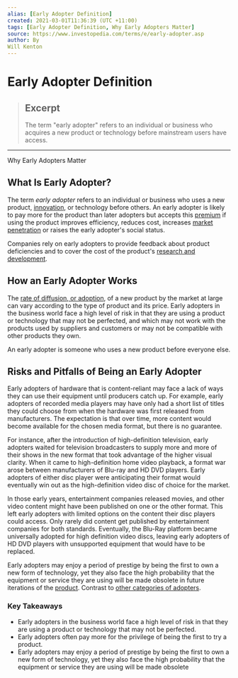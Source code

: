 ```yaml
---
alias: [Early Adopter Definition]
created: 2021-03-01T11:36:39 (UTC +11:00)
tags: [Early Adopter Definition, Why Early Adopters Matter]
source: https://www.investopedia.com/terms/e/early-adopter.asp
author: By
Will Kenton
---
```


# Early Adopter Definition

> ## Excerpt
> The term "early adopter" refers to an individual or business who acquires a new product or technology before mainstream users have access.

---

Why Early Adopters Matter
## What Is Early Adopter?

The term _early adopter_ refers to an individual or business who uses a new product, [innovation](https://www.investopedia.com/terms/d/diffusion-of-innovations-theory.asp), or technology before others. An early adopter is likely to pay more for the product than later adopters but accepts this [premium](https://www.investopedia.com/terms/p/premium.asp) if using the product improves efficiency, reduces cost, increases [market penetration](https://www.investopedia.com/terms/m/market-penetration.asp) or raises the early adopter's social status.

Companies rely on early adopters to provide feedback about product deficiencies and to cover the cost of the product's [research and development](https://www.investopedia.com/terms/r/randd.asp).

## How an Early Adopter Works

The [rate of diffusion, or adoption](https://www.investopedia.com/terms/r/rate-of-adoption.asp), of a new product by the market at large can vary according to the type of product and its price. Early adopters in the business world face a high level of risk in that they are using a product or technology that may not be perfected, and which may not work with the products used by suppliers and customers or may not be compatible with other products they own.

An early adopter is someone who uses a new product before everyone else.

## Risks and Pitfalls of Being an Early Adopter

Early adopters of hardware that is content-reliant may face a lack of ways they can use their equipment until producers catch up. For example, early adopters of recorded media players may have only had a short list of titles they could choose from when the hardware was first released from manufacturers. The expectation is that over time, more content would become available for the chosen media format, but there is no guarantee.

For instance, after the introduction of high-definition television, early adopters waited for television broadcasters to supply more and more of their shows in the new format that took advantage of the higher visual clarity. When it came to high-definition home video playback, a format war arose between manufacturers of Blu-ray and HD DVD players. Early adopters of either disc player were anticipating their format would eventually win out as the high-definition video disc of choice for the market.

In those early years, entertainment companies released movies, and other video content might have been published on one or the other format. This left early adopters with limited options on the content their disc players could access. Only rarely did content get published by entertainment companies for both standards. Eventually, the Blu-Ray platform became universally adopted for high definition video discs, leaving early adopters of HD DVD players with unsupported equipment that would have to be replaced.

Early adopters may enjoy a period of prestige by being the first to own a new form of technology, yet they also face the high probability that the equipment or service they are using will be made obsolete in future iterations of the [product](https://www.investopedia.com/terms/p/product-family.asp). Contrast to [other categories of adopters](https://www.investopedia.com/terms/a/adopter-categories.asp).

### Key Takeaways

-   Early adopters in the business world face a high level of risk in that they are using a product or technology that may not be perfected.
-   Early adopters often pay more for the privilege of being the first to try a product.
-   Early adopters may enjoy a period of prestige by being the first to own a new form of technology, yet they also face the high probability that the equipment or service they are using will be made obsolete

